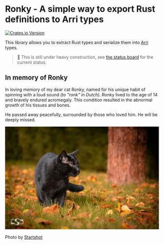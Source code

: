 # Ronky - A simple way to export Rust definitions to Arri types

[![Crates.io Version](https://img.shields.io/crates/v/ronky)](https://crates.io/crates/ronky)

This library allows you to extract Rust types and serialize them into [Arri](https://github.com/modiimedia/arri) types.

> 🚧 This is still under heavy construction, see [the status board](https://github.com/users/Arthurdw/projects/6/views/2) for the current status.

## In memory of Ronky

In loving memory of my dear cat Ronky, named for his unique habit of spinning
with a loud sound _(to "ronk" in Dutch)_. Ronky lived to the age of 14 and bravely
endured acromegaly. This condition resulted in the abnormal growth of his tissues
and bones.

He passed away peacefully, surrounded by those who loved him. He will be deeply missed.

![Beautiful picture of Ronky](./.readme/assets/ronky.jpg)

Photo by [Startshot](https://www.instagram.com/_startshot_/)
